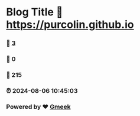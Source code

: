 # Blog Title :link: https://purcolin.github.io 
### :page_facing_up: [3](https://purcolin.github.io/tag.html) 
### :speech_balloon: 0 
### :hibiscus: 215 
### :alarm_clock: 2024-08-06 10:45:03 
### Powered by :heart: [Gmeek](https://github.com/Meekdai/Gmeek)
